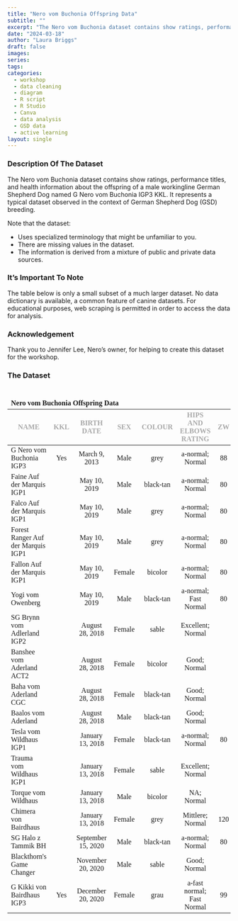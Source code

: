 ```yaml
---
title: "Nero vom Buchonia Offspring Data"
subtitle: ""
excerpt: "The Nero vom Buchonia dataset contains show ratings, performance titles, and health information about the offspring of a male workingline German Shepherd Dog named G Nero vom Buchonia IGP3 KKL."
date: "2024-03-18"
author: "Laura Briggs"
draft: false
images:
series:
tags:
categories:
  - workshop
  - data cleaning
  - diagram
  - R script
  - R Studio
  - Canva
  - data analysis
  - GSD data
  - active learning
layout: single
---
```


### Description Of The Dataset

The Nero vom Buchonia dataset contains show ratings, performance titles, and health information about the offspring of a male workingline German Shepherd Dog named G Nero vom Buchonia IGP3 KKL.
It represents a typical dataset observed in the context of German Shepherd Dog (GSD) breeding.

Note that the dataset:

- Uses specialized terminology that might be unfamiliar to you.
- There are missing values in the dataset.
- The information is derived from a mixture of public and private data sources.

### It’s Important To Note

The table below is only a small subset of a much larger dataset.
No data dictionary is available, a common feature of canine datasets.
For educational purposes, web scraping is permitted in order to access the data for analysis.

### Acknowledgement

Thank you to Jennifer Lee, Nero’s owner, for helping to create this dataset for the workshop.

### The Dataset

<div id="ludxwujtmi" style="padding-left:0px;padding-right:0px;padding-top:10px;padding-bottom:10px;overflow-x:auto;overflow-y:auto;width:auto;height:auto;">
<style>@import url("https://fonts.googleapis.com/css2?family=Source+Sans+Pro:ital,wght@0,100;0,200;0,300;0,400;0,500;0,600;0,700;0,800;0,900;1,100;1,200;1,300;1,400;1,500;1,600;1,700;1,800;1,900&display=swap");
@import url("https://fonts.googleapis.com/css2?family=Libre+Franklin:ital,wght@0,100;0,200;0,300;0,400;0,500;0,600;0,700;0,800;0,900;1,100;1,200;1,300;1,400;1,500;1,600;1,700;1,800;1,900&display=swap");
@import url("https://fonts.googleapis.com/css2?family=Source+Sans+Pro:ital,wght@0,100;0,200;0,300;0,400;0,500;0,600;0,700;0,800;0,900;1,100;1,200;1,300;1,400;1,500;1,600;1,700;1,800;1,900&display=swap");
#ludxwujtmi table {
  font-family: system-ui, 'Segoe UI', Roboto, Helvetica, Arial, sans-serif, 'Apple Color Emoji', 'Segoe UI Emoji', 'Segoe UI Symbol', 'Noto Color Emoji';
  -webkit-font-smoothing: antialiased;
  -moz-osx-font-smoothing: grayscale;
}
&#10;#ludxwujtmi thead, #ludxwujtmi tbody, #ludxwujtmi tfoot, #ludxwujtmi tr, #ludxwujtmi td, #ludxwujtmi th {
  border-style: none;
}
&#10;#ludxwujtmi p {
  margin: 0;
  padding: 0;
}
&#10;#ludxwujtmi .gt_table {
  display: table;
  border-collapse: collapse;
  line-height: normal;
  margin-left: auto;
  margin-right: auto;
  color: #333333;
  font-size: 16px;
  font-weight: normal;
  font-style: normal;
  background-color: #FFFFFF;
  width: auto;
  border-top-style: none;
  border-top-width: 2px;
  border-top-color: #A8A8A8;
  border-right-style: none;
  border-right-width: 2px;
  border-right-color: #D3D3D3;
  border-bottom-style: solid;
  border-bottom-width: 2px;
  border-bottom-color: #A8A8A8;
  border-left-style: none;
  border-left-width: 2px;
  border-left-color: #D3D3D3;
}
&#10;#ludxwujtmi .gt_caption {
  padding-top: 4px;
  padding-bottom: 4px;
}
&#10;#ludxwujtmi .gt_title {
  color: #333333;
  font-size: 125%;
  font-weight: initial;
  padding-top: 4px;
  padding-bottom: 4px;
  padding-left: 5px;
  padding-right: 5px;
  border-bottom-color: #FFFFFF;
  border-bottom-width: 0;
}
&#10;#ludxwujtmi .gt_subtitle {
  color: #333333;
  font-size: 85%;
  font-weight: initial;
  padding-top: 3px;
  padding-bottom: 5px;
  padding-left: 5px;
  padding-right: 5px;
  border-top-color: #FFFFFF;
  border-top-width: 0;
}
&#10;#ludxwujtmi .gt_heading {
  background-color: #FFFFFF;
  text-align: left;
  border-bottom-color: #FFFFFF;
  border-left-style: none;
  border-left-width: 1px;
  border-left-color: #D3D3D3;
  border-right-style: none;
  border-right-width: 1px;
  border-right-color: #D3D3D3;
}
&#10;#ludxwujtmi .gt_bottom_border {
  border-bottom-style: none;
  border-bottom-width: 2px;
  border-bottom-color: #D3D3D3;
}
&#10;#ludxwujtmi .gt_col_headings {
  border-top-style: none;
  border-top-width: 2px;
  border-top-color: #D3D3D3;
  border-bottom-style: none;
  border-bottom-width: 1px;
  border-bottom-color: #334422;
  border-left-style: none;
  border-left-width: 1px;
  border-left-color: #D3D3D3;
  border-right-style: none;
  border-right-width: 1px;
  border-right-color: #D3D3D3;
}
&#10;#ludxwujtmi .gt_col_heading {
  color: #333333;
  background-color: #FFFFFF;
  font-size: 12px;
  font-weight: normal;
  text-transform: inherit;
  border-left-style: none;
  border-left-width: 1px;
  border-left-color: #D3D3D3;
  border-right-style: none;
  border-right-width: 1px;
  border-right-color: #D3D3D3;
  vertical-align: bottom;
  padding-top: 5px;
  padding-bottom: 6px;
  padding-left: 5px;
  padding-right: 5px;
  overflow-x: hidden;
}
&#10;#ludxwujtmi .gt_column_spanner_outer {
  color: #333333;
  background-color: #FFFFFF;
  font-size: 12px;
  font-weight: normal;
  text-transform: inherit;
  padding-top: 0;
  padding-bottom: 0;
  padding-left: 4px;
  padding-right: 4px;
}
&#10;#ludxwujtmi .gt_column_spanner_outer:first-child {
  padding-left: 0;
}
&#10;#ludxwujtmi .gt_column_spanner_outer:last-child {
  padding-right: 0;
}
&#10;#ludxwujtmi .gt_column_spanner {
  border-bottom-style: none;
  border-bottom-width: 1px;
  border-bottom-color: #334422;
  vertical-align: bottom;
  padding-top: 5px;
  padding-bottom: 5px;
  overflow-x: hidden;
  display: inline-block;
  width: 100%;
}
&#10;#ludxwujtmi .gt_spanner_row {
  border-bottom-style: hidden;
}
&#10;#ludxwujtmi .gt_group_heading {
  padding-top: 8px;
  padding-bottom: 8px;
  padding-left: 5px;
  padding-right: 5px;
  color: #333333;
  background-color: #FFFFFF;
  font-size: 100%;
  font-weight: initial;
  text-transform: inherit;
  border-top-style: solid;
  border-top-width: 2px;
  border-top-color: #D3D3D3;
  border-bottom-style: solid;
  border-bottom-width: 2px;
  border-bottom-color: #D3D3D3;
  border-left-style: none;
  border-left-width: 1px;
  border-left-color: #D3D3D3;
  border-right-style: none;
  border-right-width: 1px;
  border-right-color: #D3D3D3;
  vertical-align: middle;
  text-align: left;
}
&#10;#ludxwujtmi .gt_empty_group_heading {
  padding: 0.5px;
  color: #333333;
  background-color: #FFFFFF;
  font-size: 100%;
  font-weight: initial;
  border-top-style: solid;
  border-top-width: 2px;
  border-top-color: #D3D3D3;
  border-bottom-style: solid;
  border-bottom-width: 2px;
  border-bottom-color: #D3D3D3;
  vertical-align: middle;
}
&#10;#ludxwujtmi .gt_from_md > :first-child {
  margin-top: 0;
}
&#10;#ludxwujtmi .gt_from_md > :last-child {
  margin-bottom: 0;
}
&#10;#ludxwujtmi .gt_row {
  padding-top: 7px;
  padding-bottom: 7px;
  padding-left: 5px;
  padding-right: 5px;
  margin: 10px;
  border-top-style: solid;
  border-top-width: 1px;
  border-top-color: #D3D3D3;
  border-left-style: none;
  border-left-width: 1px;
  border-left-color: #D3D3D3;
  border-right-style: none;
  border-right-width: 1px;
  border-right-color: #D3D3D3;
  vertical-align: middle;
  overflow-x: hidden;
}
&#10;#ludxwujtmi .gt_stub {
  color: #333333;
  background-color: #FFFFFF;
  font-size: 100%;
  font-weight: initial;
  text-transform: inherit;
  border-right-style: solid;
  border-right-width: 2px;
  border-right-color: #D3D3D3;
  padding-left: 5px;
  padding-right: 5px;
}
&#10;#ludxwujtmi .gt_stub_row_group {
  color: #333333;
  background-color: #FFFFFF;
  font-size: 100%;
  font-weight: initial;
  text-transform: inherit;
  border-right-style: solid;
  border-right-width: 2px;
  border-right-color: #D3D3D3;
  padding-left: 5px;
  padding-right: 5px;
  vertical-align: top;
}
&#10;#ludxwujtmi .gt_row_group_first td {
  border-top-width: 2px;
}
&#10;#ludxwujtmi .gt_row_group_first th {
  border-top-width: 2px;
}
&#10;#ludxwujtmi .gt_summary_row {
  color: #333333;
  background-color: #FFFFFF;
  text-transform: inherit;
  padding-top: 8px;
  padding-bottom: 8px;
  padding-left: 5px;
  padding-right: 5px;
}
&#10;#ludxwujtmi .gt_first_summary_row {
  border-top-style: solid;
  border-top-color: #D3D3D3;
}
&#10;#ludxwujtmi .gt_first_summary_row.thick {
  border-top-width: 2px;
}
&#10;#ludxwujtmi .gt_last_summary_row {
  padding-top: 8px;
  padding-bottom: 8px;
  padding-left: 5px;
  padding-right: 5px;
  border-bottom-style: solid;
  border-bottom-width: 2px;
  border-bottom-color: #D3D3D3;
}
&#10;#ludxwujtmi .gt_grand_summary_row {
  color: #333333;
  background-color: #FFFFFF;
  text-transform: inherit;
  padding-top: 8px;
  padding-bottom: 8px;
  padding-left: 5px;
  padding-right: 5px;
}
&#10;#ludxwujtmi .gt_first_grand_summary_row {
  padding-top: 8px;
  padding-bottom: 8px;
  padding-left: 5px;
  padding-right: 5px;
  border-top-style: double;
  border-top-width: 6px;
  border-top-color: #D3D3D3;
}
&#10;#ludxwujtmi .gt_last_grand_summary_row_top {
  padding-top: 8px;
  padding-bottom: 8px;
  padding-left: 5px;
  padding-right: 5px;
  border-bottom-style: double;
  border-bottom-width: 6px;
  border-bottom-color: #D3D3D3;
}
&#10;#ludxwujtmi .gt_striped {
  background-color: rgba(128, 128, 128, 0.05);
}
&#10;#ludxwujtmi .gt_table_body {
  border-top-style: none;
  border-top-width: 2px;
  border-top-color: #D3D3D3;
  border-bottom-style: solid;
  border-bottom-width: 2px;
  border-bottom-color: #FFFFFF;
}
&#10;#ludxwujtmi .gt_footnotes {
  color: #333333;
  background-color: #FFFFFF;
  border-bottom-style: none;
  border-bottom-width: 2px;
  border-bottom-color: #D3D3D3;
  border-left-style: none;
  border-left-width: 2px;
  border-left-color: #D3D3D3;
  border-right-style: none;
  border-right-width: 2px;
  border-right-color: #D3D3D3;
}
&#10;#ludxwujtmi .gt_footnote {
  margin: 0px;
  font-size: 90%;
  padding-top: 4px;
  padding-bottom: 4px;
  padding-left: 5px;
  padding-right: 5px;
}
&#10;#ludxwujtmi .gt_sourcenotes {
  color: #333333;
  background-color: #FFFFFF;
  border-bottom-style: none;
  border-bottom-width: 2px;
  border-bottom-color: #D3D3D3;
  border-left-style: none;
  border-left-width: 2px;
  border-left-color: #D3D3D3;
  border-right-style: none;
  border-right-width: 2px;
  border-right-color: #D3D3D3;
}
&#10;#ludxwujtmi .gt_sourcenote {
  font-size: 90%;
  padding-top: 4px;
  padding-bottom: 4px;
  padding-left: 5px;
  padding-right: 5px;
}
&#10;#ludxwujtmi .gt_left {
  text-align: left;
}
&#10;#ludxwujtmi .gt_center {
  text-align: center;
}
&#10;#ludxwujtmi .gt_right {
  text-align: right;
  font-variant-numeric: tabular-nums;
}
&#10;#ludxwujtmi .gt_font_normal {
  font-weight: normal;
}
&#10;#ludxwujtmi .gt_font_bold {
  font-weight: bold;
}
&#10;#ludxwujtmi .gt_font_italic {
  font-style: italic;
}
&#10;#ludxwujtmi .gt_super {
  font-size: 65%;
}
&#10;#ludxwujtmi .gt_footnote_marks {
  font-size: 75%;
  vertical-align: 0.4em;
  position: initial;
}
&#10;#ludxwujtmi .gt_asterisk {
  font-size: 100%;
  vertical-align: 0;
}
&#10;#ludxwujtmi .gt_indent_1 {
  text-indent: 5px;
}
&#10;#ludxwujtmi .gt_indent_2 {
  text-indent: 10px;
}
&#10;#ludxwujtmi .gt_indent_3 {
  text-indent: 15px;
}
&#10;#ludxwujtmi .gt_indent_4 {
  text-indent: 20px;
}
&#10;#ludxwujtmi .gt_indent_5 {
  text-indent: 25px;
}
</style>
<table class="gt_table" data-quarto-disable-processing="false" data-quarto-bootstrap="false">
  <thead>
    <tr class="gt_heading">
      <td colspan="7" class="gt_heading gt_title gt_font_normal gt_bottom_border" style="font-family: 'Libre Franklin'; font-weight: 800;"><strong>Nero vom Buchonia Offspring Data</strong></td>
    </tr>
    &#10;    <tr class="gt_col_headings">
      <th class="gt_col_heading gt_columns_bottom_border gt_left" rowspan="1" colspan="1" style="color: #A9A9A9; font-family: 'Source Sans Pro'; text-transform: uppercase;" scope="col" id="&lt;strong&gt;Name&lt;/strong&gt;"><strong>Name</strong></th>
      <th class="gt_col_heading gt_columns_bottom_border gt_center" rowspan="1" colspan="1" style="color: #A9A9A9; font-family: 'Source Sans Pro'; text-transform: uppercase;" scope="col" id="&lt;strong&gt;KKL&lt;/strong&gt;"><strong>KKL</strong></th>
      <th class="gt_col_heading gt_columns_bottom_border gt_center" rowspan="1" colspan="1" style="color: #A9A9A9; font-family: 'Source Sans Pro'; text-transform: uppercase;" scope="col" id="&lt;strong&gt;Birth Date&lt;/strong&gt;"><strong>Birth Date</strong></th>
      <th class="gt_col_heading gt_columns_bottom_border gt_center" rowspan="1" colspan="1" style="color: #A9A9A9; font-family: 'Source Sans Pro'; text-transform: uppercase;" scope="col" id="&lt;strong&gt;Sex&lt;/strong&gt;"><strong>Sex</strong></th>
      <th class="gt_col_heading gt_columns_bottom_border gt_center" rowspan="1" colspan="1" style="color: #A9A9A9; font-family: 'Source Sans Pro'; text-transform: uppercase;" scope="col" id="&lt;strong&gt;Colour&lt;/strong&gt;"><strong>Colour</strong></th>
      <th class="gt_col_heading gt_columns_bottom_border gt_center" rowspan="1" colspan="1" style="color: #A9A9A9; font-family: 'Source Sans Pro'; text-transform: uppercase;" scope="col" id="&lt;strong&gt;Hips And Elbows Rating&lt;/strong&gt;"><strong>Hips And Elbows Rating</strong></th>
      <th class="gt_col_heading gt_columns_bottom_border gt_center" rowspan="1" colspan="1" style="color: #A9A9A9; font-family: 'Source Sans Pro'; text-transform: uppercase;" scope="col" id="&lt;strong&gt;ZW&lt;/strong&gt;"><strong>ZW</strong></th>
    </tr>
  </thead>
  <tbody class="gt_table_body">
    <tr><td headers="Name" class="gt_row gt_left" style="font-family: 'Source Sans Pro'; font-weight: 400;">G Nero vom Buchonia IGP3</td>
<td headers="KKL" class="gt_row gt_center" style="font-family: 'Source Sans Pro'; font-weight: 400; text-align: center;">Yes</td>
<td headers="BirthDate" class="gt_row gt_center" style="font-family: 'Source Sans Pro'; font-weight: 400; text-align: center;">March 9, 2013</td>
<td headers="Sex" class="gt_row gt_center" style="font-family: 'Source Sans Pro'; font-weight: 400; text-align: center;">Male</td>
<td headers="Colour" class="gt_row gt_center" style="font-family: 'Source Sans Pro'; font-weight: 400; text-align: center;">grey</td>
<td headers="HipsAndElbowsRating" class="gt_row gt_center" style="font-family: 'Source Sans Pro'; font-weight: 400; text-align: center;">a‑normal; Normal</td>
<td headers="ZW" class="gt_row gt_center" style="font-family: 'Source Sans Pro'; font-weight: 400; text-align: center;">88</td></tr>
    <tr><td headers="Name" class="gt_row gt_left" style="font-family: 'Source Sans Pro'; font-weight: 400;">Faine Auf der Marquis IGP1</td>
<td headers="KKL" class="gt_row gt_center" style="font-family: 'Source Sans Pro'; font-weight: 400; text-align: center;"></td>
<td headers="BirthDate" class="gt_row gt_center" style="font-family: 'Source Sans Pro'; font-weight: 400; text-align: center;">May 10, 2019</td>
<td headers="Sex" class="gt_row gt_center" style="font-family: 'Source Sans Pro'; font-weight: 400; text-align: center;">Male</td>
<td headers="Colour" class="gt_row gt_center" style="font-family: 'Source Sans Pro'; font-weight: 400; text-align: center;">black‑tan</td>
<td headers="HipsAndElbowsRating" class="gt_row gt_center" style="font-family: 'Source Sans Pro'; font-weight: 400; text-align: center;">a‑normal; Normal</td>
<td headers="ZW" class="gt_row gt_center" style="font-family: 'Source Sans Pro'; font-weight: 400; text-align: center;">80</td></tr>
    <tr><td headers="Name" class="gt_row gt_left" style="font-family: 'Source Sans Pro'; font-weight: 400;">Falco Auf der Marquis IGP1</td>
<td headers="KKL" class="gt_row gt_center" style="font-family: 'Source Sans Pro'; font-weight: 400; text-align: center;"></td>
<td headers="BirthDate" class="gt_row gt_center" style="font-family: 'Source Sans Pro'; font-weight: 400; text-align: center;">May 10, 2019</td>
<td headers="Sex" class="gt_row gt_center" style="font-family: 'Source Sans Pro'; font-weight: 400; text-align: center;">Male</td>
<td headers="Colour" class="gt_row gt_center" style="font-family: 'Source Sans Pro'; font-weight: 400; text-align: center;">grey</td>
<td headers="HipsAndElbowsRating" class="gt_row gt_center" style="font-family: 'Source Sans Pro'; font-weight: 400; text-align: center;">a‑normal; Normal</td>
<td headers="ZW" class="gt_row gt_center" style="font-family: 'Source Sans Pro'; font-weight: 400; text-align: center;">80</td></tr>
    <tr><td headers="Name" class="gt_row gt_left" style="font-family: 'Source Sans Pro'; font-weight: 400;">Forest Ranger Auf der Marquis IGP1</td>
<td headers="KKL" class="gt_row gt_center" style="font-family: 'Source Sans Pro'; font-weight: 400; text-align: center;"></td>
<td headers="BirthDate" class="gt_row gt_center" style="font-family: 'Source Sans Pro'; font-weight: 400; text-align: center;">May 10, 2019</td>
<td headers="Sex" class="gt_row gt_center" style="font-family: 'Source Sans Pro'; font-weight: 400; text-align: center;">Male</td>
<td headers="Colour" class="gt_row gt_center" style="font-family: 'Source Sans Pro'; font-weight: 400; text-align: center;">grey</td>
<td headers="HipsAndElbowsRating" class="gt_row gt_center" style="font-family: 'Source Sans Pro'; font-weight: 400; text-align: center;">a‑normal; Normal</td>
<td headers="ZW" class="gt_row gt_center" style="font-family: 'Source Sans Pro'; font-weight: 400; text-align: center;">80</td></tr>
    <tr><td headers="Name" class="gt_row gt_left" style="font-family: 'Source Sans Pro'; font-weight: 400;">Fallon Auf der Marquis IGP1</td>
<td headers="KKL" class="gt_row gt_center" style="font-family: 'Source Sans Pro'; font-weight: 400; text-align: center;"></td>
<td headers="BirthDate" class="gt_row gt_center" style="font-family: 'Source Sans Pro'; font-weight: 400; text-align: center;">May 10, 2019</td>
<td headers="Sex" class="gt_row gt_center" style="font-family: 'Source Sans Pro'; font-weight: 400; text-align: center;">Female</td>
<td headers="Colour" class="gt_row gt_center" style="font-family: 'Source Sans Pro'; font-weight: 400; text-align: center;">bicolor</td>
<td headers="HipsAndElbowsRating" class="gt_row gt_center" style="font-family: 'Source Sans Pro'; font-weight: 400; text-align: center;">a‑normal; Normal</td>
<td headers="ZW" class="gt_row gt_center" style="font-family: 'Source Sans Pro'; font-weight: 400; text-align: center;">80</td></tr>
    <tr><td headers="Name" class="gt_row gt_left" style="font-family: 'Source Sans Pro'; font-weight: 400;">Yogi vom Owenberg</td>
<td headers="KKL" class="gt_row gt_center" style="font-family: 'Source Sans Pro'; font-weight: 400; text-align: center;"></td>
<td headers="BirthDate" class="gt_row gt_center" style="font-family: 'Source Sans Pro'; font-weight: 400; text-align: center;">May 10, 2019</td>
<td headers="Sex" class="gt_row gt_center" style="font-family: 'Source Sans Pro'; font-weight: 400; text-align: center;">Male</td>
<td headers="Colour" class="gt_row gt_center" style="font-family: 'Source Sans Pro'; font-weight: 400; text-align: center;">black‑tan</td>
<td headers="HipsAndElbowsRating" class="gt_row gt_center" style="font-family: 'Source Sans Pro'; font-weight: 400; text-align: center;">a‑normal; Fast Normal</td>
<td headers="ZW" class="gt_row gt_center" style="font-family: 'Source Sans Pro'; font-weight: 400; text-align: center;">80</td></tr>
    <tr><td headers="Name" class="gt_row gt_left" style="font-family: 'Source Sans Pro'; font-weight: 400;">SG Brynn vom Adlerland IGP2</td>
<td headers="KKL" class="gt_row gt_center" style="font-family: 'Source Sans Pro'; font-weight: 400; text-align: center;"></td>
<td headers="BirthDate" class="gt_row gt_center" style="font-family: 'Source Sans Pro'; font-weight: 400; text-align: center;">August 28, 2018</td>
<td headers="Sex" class="gt_row gt_center" style="font-family: 'Source Sans Pro'; font-weight: 400; text-align: center;">Female</td>
<td headers="Colour" class="gt_row gt_center" style="font-family: 'Source Sans Pro'; font-weight: 400; text-align: center;">sable</td>
<td headers="HipsAndElbowsRating" class="gt_row gt_center" style="font-family: 'Source Sans Pro'; font-weight: 400; text-align: center;">Excellent; Normal</td>
<td headers="ZW" class="gt_row gt_center" style="font-family: 'Source Sans Pro'; font-weight: 400; text-align: center;"></td></tr>
    <tr><td headers="Name" class="gt_row gt_left" style="font-family: 'Source Sans Pro'; font-weight: 400;">Banshee vom Aderland ACT2</td>
<td headers="KKL" class="gt_row gt_center" style="font-family: 'Source Sans Pro'; font-weight: 400; text-align: center;"></td>
<td headers="BirthDate" class="gt_row gt_center" style="font-family: 'Source Sans Pro'; font-weight: 400; text-align: center;">August 28, 2018</td>
<td headers="Sex" class="gt_row gt_center" style="font-family: 'Source Sans Pro'; font-weight: 400; text-align: center;">Female</td>
<td headers="Colour" class="gt_row gt_center" style="font-family: 'Source Sans Pro'; font-weight: 400; text-align: center;">bicolor</td>
<td headers="HipsAndElbowsRating" class="gt_row gt_center" style="font-family: 'Source Sans Pro'; font-weight: 400; text-align: center;">Good; Normal</td>
<td headers="ZW" class="gt_row gt_center" style="font-family: 'Source Sans Pro'; font-weight: 400; text-align: center;"></td></tr>
    <tr><td headers="Name" class="gt_row gt_left" style="font-family: 'Source Sans Pro'; font-weight: 400;">Baha vom Aderland CGC</td>
<td headers="KKL" class="gt_row gt_center" style="font-family: 'Source Sans Pro'; font-weight: 400; text-align: center;"></td>
<td headers="BirthDate" class="gt_row gt_center" style="font-family: 'Source Sans Pro'; font-weight: 400; text-align: center;">August 28, 2018</td>
<td headers="Sex" class="gt_row gt_center" style="font-family: 'Source Sans Pro'; font-weight: 400; text-align: center;">Female</td>
<td headers="Colour" class="gt_row gt_center" style="font-family: 'Source Sans Pro'; font-weight: 400; text-align: center;">black‑tan</td>
<td headers="HipsAndElbowsRating" class="gt_row gt_center" style="font-family: 'Source Sans Pro'; font-weight: 400; text-align: center;">Good; Normal</td>
<td headers="ZW" class="gt_row gt_center" style="font-family: 'Source Sans Pro'; font-weight: 400; text-align: center;"></td></tr>
    <tr><td headers="Name" class="gt_row gt_left" style="font-family: 'Source Sans Pro'; font-weight: 400;">Baalos vom Aderland</td>
<td headers="KKL" class="gt_row gt_center" style="font-family: 'Source Sans Pro'; font-weight: 400; text-align: center;"></td>
<td headers="BirthDate" class="gt_row gt_center" style="font-family: 'Source Sans Pro'; font-weight: 400; text-align: center;">August 28, 2018</td>
<td headers="Sex" class="gt_row gt_center" style="font-family: 'Source Sans Pro'; font-weight: 400; text-align: center;">Male</td>
<td headers="Colour" class="gt_row gt_center" style="font-family: 'Source Sans Pro'; font-weight: 400; text-align: center;">black‑tan</td>
<td headers="HipsAndElbowsRating" class="gt_row gt_center" style="font-family: 'Source Sans Pro'; font-weight: 400; text-align: center;">Good; Normal</td>
<td headers="ZW" class="gt_row gt_center" style="font-family: 'Source Sans Pro'; font-weight: 400; text-align: center;"></td></tr>
    <tr><td headers="Name" class="gt_row gt_left" style="font-family: 'Source Sans Pro'; font-weight: 400;">Tesla vom Wildhaus IGP1</td>
<td headers="KKL" class="gt_row gt_center" style="font-family: 'Source Sans Pro'; font-weight: 400; text-align: center;"></td>
<td headers="BirthDate" class="gt_row gt_center" style="font-family: 'Source Sans Pro'; font-weight: 400; text-align: center;">January 13, 2018</td>
<td headers="Sex" class="gt_row gt_center" style="font-family: 'Source Sans Pro'; font-weight: 400; text-align: center;">Female</td>
<td headers="Colour" class="gt_row gt_center" style="font-family: 'Source Sans Pro'; font-weight: 400; text-align: center;">black‑tan</td>
<td headers="HipsAndElbowsRating" class="gt_row gt_center" style="font-family: 'Source Sans Pro'; font-weight: 400; text-align: center;">a‑normal; Normal</td>
<td headers="ZW" class="gt_row gt_center" style="font-family: 'Source Sans Pro'; font-weight: 400; text-align: center;">80</td></tr>
    <tr><td headers="Name" class="gt_row gt_left" style="font-family: 'Source Sans Pro'; font-weight: 400;">Trauma vom Wildhaus IGP1</td>
<td headers="KKL" class="gt_row gt_center" style="font-family: 'Source Sans Pro'; font-weight: 400; text-align: center;"></td>
<td headers="BirthDate" class="gt_row gt_center" style="font-family: 'Source Sans Pro'; font-weight: 400; text-align: center;">January 13, 2018</td>
<td headers="Sex" class="gt_row gt_center" style="font-family: 'Source Sans Pro'; font-weight: 400; text-align: center;">Female</td>
<td headers="Colour" class="gt_row gt_center" style="font-family: 'Source Sans Pro'; font-weight: 400; text-align: center;">sable</td>
<td headers="HipsAndElbowsRating" class="gt_row gt_center" style="font-family: 'Source Sans Pro'; font-weight: 400; text-align: center;">Excellent; Normal</td>
<td headers="ZW" class="gt_row gt_center" style="font-family: 'Source Sans Pro'; font-weight: 400; text-align: center;"></td></tr>
    <tr><td headers="Name" class="gt_row gt_left" style="font-family: 'Source Sans Pro'; font-weight: 400;">Torque vom Wildhaus</td>
<td headers="KKL" class="gt_row gt_center" style="font-family: 'Source Sans Pro'; font-weight: 400; text-align: center;"></td>
<td headers="BirthDate" class="gt_row gt_center" style="font-family: 'Source Sans Pro'; font-weight: 400; text-align: center;">January 13, 2018</td>
<td headers="Sex" class="gt_row gt_center" style="font-family: 'Source Sans Pro'; font-weight: 400; text-align: center;">Male</td>
<td headers="Colour" class="gt_row gt_center" style="font-family: 'Source Sans Pro'; font-weight: 400; text-align: center;">bicolor</td>
<td headers="HipsAndElbowsRating" class="gt_row gt_center" style="font-family: 'Source Sans Pro'; font-weight: 400; text-align: center;">NA; Normal</td>
<td headers="ZW" class="gt_row gt_center" style="font-family: 'Source Sans Pro'; font-weight: 400; text-align: center;"></td></tr>
    <tr><td headers="Name" class="gt_row gt_left" style="font-family: 'Source Sans Pro'; font-weight: 400;">Chimera von Bairdhaus</td>
<td headers="KKL" class="gt_row gt_center" style="font-family: 'Source Sans Pro'; font-weight: 400; text-align: center;"></td>
<td headers="BirthDate" class="gt_row gt_center" style="font-family: 'Source Sans Pro'; font-weight: 400; text-align: center;">January 13, 2018</td>
<td headers="Sex" class="gt_row gt_center" style="font-family: 'Source Sans Pro'; font-weight: 400; text-align: center;">Female</td>
<td headers="Colour" class="gt_row gt_center" style="font-family: 'Source Sans Pro'; font-weight: 400; text-align: center;">grey</td>
<td headers="HipsAndElbowsRating" class="gt_row gt_center" style="font-family: 'Source Sans Pro'; font-weight: 400; text-align: center;">Mittlere; Normal</td>
<td headers="ZW" class="gt_row gt_center" style="font-family: 'Source Sans Pro'; font-weight: 400; text-align: center;">120</td></tr>
    <tr><td headers="Name" class="gt_row gt_left" style="font-family: 'Source Sans Pro'; font-weight: 400;">SG Halo z Tammik BH</td>
<td headers="KKL" class="gt_row gt_center" style="font-family: 'Source Sans Pro'; font-weight: 400; text-align: center;"></td>
<td headers="BirthDate" class="gt_row gt_center" style="font-family: 'Source Sans Pro'; font-weight: 400; text-align: center;">September 15, 2020</td>
<td headers="Sex" class="gt_row gt_center" style="font-family: 'Source Sans Pro'; font-weight: 400; text-align: center;">Male</td>
<td headers="Colour" class="gt_row gt_center" style="font-family: 'Source Sans Pro'; font-weight: 400; text-align: center;">black‑tan</td>
<td headers="HipsAndElbowsRating" class="gt_row gt_center" style="font-family: 'Source Sans Pro'; font-weight: 400; text-align: center;">a‑normal; Normal</td>
<td headers="ZW" class="gt_row gt_center" style="font-family: 'Source Sans Pro'; font-weight: 400; text-align: center;">80</td></tr>
    <tr><td headers="Name" class="gt_row gt_left" style="font-family: 'Source Sans Pro'; font-weight: 400;">Blackthorn's Game Changer</td>
<td headers="KKL" class="gt_row gt_center" style="font-family: 'Source Sans Pro'; font-weight: 400; text-align: center;"></td>
<td headers="BirthDate" class="gt_row gt_center" style="font-family: 'Source Sans Pro'; font-weight: 400; text-align: center;">November 20, 2020</td>
<td headers="Sex" class="gt_row gt_center" style="font-family: 'Source Sans Pro'; font-weight: 400; text-align: center;">Male</td>
<td headers="Colour" class="gt_row gt_center" style="font-family: 'Source Sans Pro'; font-weight: 400; text-align: center;">sable</td>
<td headers="HipsAndElbowsRating" class="gt_row gt_center" style="font-family: 'Source Sans Pro'; font-weight: 400; text-align: center;">Good; Normal</td>
<td headers="ZW" class="gt_row gt_center" style="font-family: 'Source Sans Pro'; font-weight: 400; text-align: center;"></td></tr>
    <tr><td headers="Name" class="gt_row gt_left" style="font-family: 'Source Sans Pro'; font-weight: 400;">G Kikki von Bairdhaus IGP3</td>
<td headers="KKL" class="gt_row gt_center" style="font-family: 'Source Sans Pro'; font-weight: 400; text-align: center;">Yes</td>
<td headers="BirthDate" class="gt_row gt_center" style="font-family: 'Source Sans Pro'; font-weight: 400; text-align: center;">December 20, 2020</td>
<td headers="Sex" class="gt_row gt_center" style="font-family: 'Source Sans Pro'; font-weight: 400; text-align: center;">Female</td>
<td headers="Colour" class="gt_row gt_center" style="font-family: 'Source Sans Pro'; font-weight: 400; text-align: center;">grau</td>
<td headers="HipsAndElbowsRating" class="gt_row gt_center" style="font-family: 'Source Sans Pro'; font-weight: 400; text-align: center;">a‑fast normal; Fast Normal</td>
<td headers="ZW" class="gt_row gt_center" style="font-family: 'Source Sans Pro'; font-weight: 400; text-align: center;">99</td></tr>
  </tbody>
  &#10;  
</table>
</div>

